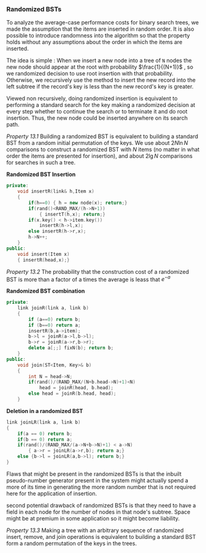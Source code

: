 ### Randomized BSTs

To analyze the average-case performance costs for binary search trees, we made the assumption that the items are inserted in random order. It is also possible to introduce randomness into the algorithm so that the property holds without any assumptions about the order in which the items are inserted.

The idea is simple : When we insert a new node into a tree of `N` nodes the new node should appear at the root with probability $\frac{1}{(N+1)}$ , so we randomized decision to use root insertion with that probability. Otherwise, we recursively use the method to insert the new record into the left subtree if the record's key is less than the new record's key is greater.

Viewed non recursively, doing randomized insertion is equivalent to performing a standard search for the key making a randomized decision at every step whether to continue the search or to terminate it and do root insertion. Thus, the new node could be inserted anywhere on its search path.

*Property 13.1* Building a randomized BST is equivalent to building a standard BST from a random initial permutation of the keys. We use about $2N\ln N$ comparisons to construct a randomized BST with $N$ items (no matter in what order the items are presented for insertion), and about $2\lg N$ comparisons for searches in such a tree.

**Randomized BST Insertion**

````c++
private:
	void insertR(link& h,Item x)
    {
        if(h==0) { h = new node(x); return;}
        if(rand()<RAND_MAX/(h->N+1))
        	{ insertT(h,x); return;}
        if(x.key() < h->item.key())
            insertR(h->l,x);
        else insertR(h->r,x);
        h->N++;
    }
public:
	void insert(Item x)
    { insertR(head,x);}
````

*Property 13.2* The probability that the construction cost of a randomized BST is more than a factor of a times the average is leass that $e^{-a}$ 

**Randomized BST combination**

````c++
private:
	link joinR(link a, link b)
    {
        if (a==0) return b;
        if (b==0) return a;
        insertR(b,a->item);
        b->l = joinR(a->l,b->l);
        b->r = joinR(a->r,b->r);
        delete a[;;] fixN(b); return b;
    }
public:
	void join(ST<Item, Key>& b)
    {
        int N = head->N;
        if(rand()/(RAND_MAX/(N+b.head->N)+1)<N)
            head = joinR(head, b.head);
        else head = joinR(b.head, head);
    }
````

**Deletion in a randomized BST**

````c++
link joinLR(link a, link b)
{
    if(a == 0) return b;
    if(b == 0) return a;
    if(rand()/(RAND_MAX/(a->N+b->N)+1) < a->N)
    	{ a->r = joinLR(a->r,b); return a;}
    else {b->l = joinLR(a,b->l); return b;}
}
````

Flaws that might be present in the randomized BSTs is that the inbuilt pseudo-number generator present in the system might actually spend a more of its time in generating the more random number that is not required here for the application of insertion.

second potential drawback of randomized BSTs is that they need to have a field in each node for the number of nodes in that node's subtree. Space might be at premium in some application so it might become liability.

*Property 13.3* Making a tree with an arbitrary sequence of randomized insert, remove, and join operations is equivalent to building a standard BST form a random permutation of the keys in the trees.